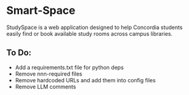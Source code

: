 # Smart-Space
StudySpace is a web application designed to help Concordia students easily find or book available study rooms across campus libraries. 

## To Do:

- Add a requirements.txt file for python deps
- Remove nnn-required files
- Remove hardcoded URLs and add them into config files
- Remove LLM comments